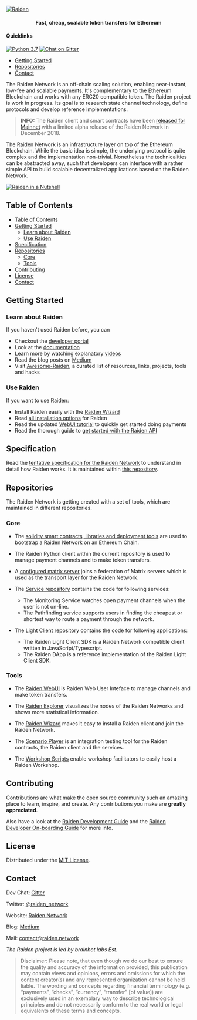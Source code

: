 <!-- PROJECT SHIELDS -->

[![Raiden](https://user-images.githubusercontent.com/35398162/54018436-ee3f6300-4188-11e9-9b4e-0666c44cda53.png)](https://raiden.network/)

<h4 align="center">
  Fast, cheap, scalable token transfers for Ethereum
</h4>

#### Quicklinks

[![Python 3.7](https://img.shields.io/pypi/pyversions/raiden.svg)](https://raiden-network.readthedocs.io/en/stable/)  [![Chat on Gitter](https://badges.gitter.im/Join%20Chat.svg)](https://gitter.im/raiden-network/raiden?utm_source=badge&utm_medium=badge&utm_campaign=pr-badge)

- [Getting Started](#getting-started)
- [Repositories](#repositories)
- [Contact](#contact)

The Raiden Network is an off-chain scaling solution, enabling near-instant, low-fee and scalable payments. It's complementary to the Ethereum Blockchain and works with any ERC20 compatible token. The Raiden project is work in progress. Its goal is to research state channel technology, define protocols and develop reference implementations.

>**INFO:** The Raiden client and smart contracts have been [released for Mainnet](https://medium.com/raiden-network/red-eyes-mainnet-release-announcement-d48235bbef3c) with a limited alpha release of the Raiden Network in December 2018.

The Raiden Network is an infrastructure layer on top of the Ethereum Blockchain. While the basic idea is simple, the underlying protocol is quite complex and the implementation non-trivial. Nonetheless the technicalities can be abstracted away, such that developers can interface with a rather simple API to build scalable decentralized applications based on the Raiden Network.

[![Raiden in a Nutshell](https://user-images.githubusercontent.com/35398162/59496225-46c18300-8e91-11e9-9253-1465f5fd5985.PNG)](https://youtu.be/R1tIy1XgdPw)

## Table of Contents
- [Table of Contents](#table-of-contents)
- [Getting Started](#getting-started)
  - [Learn about Raiden](#learn-about-raiden)
  - [Use Raiden](#use-raiden)
- [Specification](#specification)
- [Repositories](#repositories)
  - [Core](#core)
  - [Tools](#tools)
- [Contributing](#contributing)
- [License](#license)
- [Contact](#contact)

## Getting Started

### Learn about Raiden

If you haven't used Raiden before, you can

* Checkout the [developer portal](http://developer.raiden.network)
* Look at the [documentation](https://raiden-network.readthedocs.io/en/stable/index.html)
* Learn more by watching explanatory [videos](https://www.youtube.com/channel/UCoUP_hnjUddEvbxmtNCcApg)
* Read the blog posts on [Medium](https://medium.com/@raiden_network)
* Visit [Awesome-Raiden](https://github.com/raiden-network/awesome-raiden), a curated list of resources, links, projects, tools and hacks

### Use Raiden

If you want to use Raiden:
* Install Raiden easily with the [Raiden Wizard](https://docs.raiden.network/quick-start)
* Read [all installation options](https://raiden-network.readthedocs.io/en/stable/overview_and_guide.html) for Raiden
* Read the updated [WebUI tutorial](https://docs.raiden.network/the-raiden-web-interface) to quickly get started doing payments
* Read the thorough guide to [get started with the Raiden API](https://raiden-network.readthedocs.io/en/stable/api_walkthrough.html)

## Specification
Read the [tentative specification for the Raiden Network](https://raiden-network-specification.readthedocs.io/en/latest/index.html) to understand in detail how Raiden works. It is maintained within [this repository](https://github.com/raiden-network/spec).

## Repositories
The Raiden Network is getting created with a set of tools, which are maintained in different repositories.
### Core
- The [solidity smart contracts, libraries and deployment tools](https://github.com/raiden-network/raiden-contracts) are used to bootstrap a Raiden Network on an Ethereum Chain.

- The Raiden Python client within the current repository is used to manage payment channels and to make token transfers.

- A [configured matrix server](https://github.com/raiden-network/raiden-transport) joins a federation of Matrix servers which is used as the transport layer for the Raiden Network. 

- The [Service repository](https://github.com/raiden-network/raiden-services) contains the code for following services:
    - The Monitoring Service watches open payment channels when the user is not on-line. 
    - The Pathfinding service supports users in finding the cheapest or shortest way to route a payment through the network.
    
- The [Light Client repository](https://github.com/raiden-network/light-client) contains the code for following applications:
    - The Raiden Light Client SDK is a Raiden Network compatible client written in JavaScript/Typescript.
    - The Raiden DApp is a reference implementation of the Raiden Light Client SDK.

### Tools
- The [Raiden WebUI](https://github.com/raiden-network/webui) is Raiden Web User Inteface to manage channels and make token transfers.

- The [Raiden Explorer](https://github.com/raiden-network/explorer) visualizes the nodes of the Raiden Networks and shows more statistical information.

- The [Raiden Wizard](https://github.com/raiden-network/raiden-installer) makes it easy to install a Raiden client and join the Raiden Network.

- The [Scenario Player](https://github.com/raiden-network/scenario-player) is an integration testing tool for the Raiden contracts, the Raiden client and the services.

- The [Workshop Scripts](https://github.com/raiden-network/workshop) enable workshop facilitators to easily host a Raiden Workshop.

## Contributing

Contributions are what make the open source community such an amazing place to learn, inspire, and create. Any contributions you make are **greatly appreciated**.

Also have a look at the [Raiden Development Guide](./CONTRIBUTING.md) and the [Raiden Developer On-boarding Guide](https://raiden-network.readthedocs.io/en/stable/onboarding.html) for more info.

## License

Distributed under the [MIT License](./LICENSE).

## Contact

Dev Chat: [Gitter](https://gitter.im/raiden-network/raiden)

Twitter: [@raiden_network](https://twitter.com/raiden_network)

Website: [Raiden Network](https://raiden.network/)

Blog: [Medium](https://medium.com/@raiden_network)

Mail: contact@raiden.network 

*The Raiden project is led by brainbot labs Est.*

> Disclaimer: Please note, that even though we do our best to ensure the quality and accuracy of the information provided, this publication may contain views and opinions, errors and omissions for which the content creator(s) and any represented organization cannot be held liable. The wording and concepts regarding financial terminology (e.g. “payments”, “checks”, “currency”, “transfer” [of value]) are exclusively used in an exemplary way to describe technological principles and do not necessarily conform to the real world or legal equivalents of these terms and concepts.
